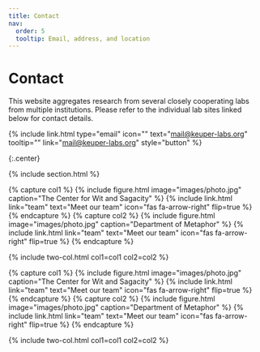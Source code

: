 ```yaml
---
title: Contact
nav:
  order: 5
  tooltip: Email, address, and location
---
```


# <i class="fas fa-envelope"></i>Contact

This website aggregates research from several closely cooperating labs from multiple institutions. Please refer to the individual lab sites linked below for contact details. 

{%
  include link.html
  type="email"
  icon=""
  text="mail@keuper-labs.org"
  tooltip=""
  link="mail@keuper-labs.org"
  style="button"
%}

{:.center}

{% include section.html %}



{% capture col1 %}
{%
  include figure.html
  image="images/photo.jpg"
  caption="The Center for Wit and Sagacity"
%}
{%
  include link.html
  link="team"
  text="Meet our team"
  icon="fas fa-arrow-right"
  flip=true
%}
{% endcapture %}
{% capture col2 %}
{%
  include figure.html
  image="images/photo.jpg"
  caption="Department of Metaphor"
%}
{%
  include link.html
  link="team"
  text="Meet our team"
  icon="fas fa-arrow-right"
  flip=true
%}
{% endcapture %}

{% include two-col.html col1=col1 col2=col2 %}

{% capture col1 %}
{%
  include figure.html
  image="images/photo.jpg"
  caption="The Center for Wit and Sagacity"
%}
{%
  include link.html
  link="team"
  text="Meet our team"
  icon="fas fa-arrow-right"
  flip=true
%}
{% endcapture %}
{% capture col2 %}
{%
  include figure.html
  image="images/photo.jpg"
  caption="Department of Metaphor"
%}
{%
  include link.html
  link="team"
  text="Meet our team"
  icon="fas fa-arrow-right"
  flip=true
%}
{% endcapture %}

{% include two-col.html col1=col1 col2=col2 %}

